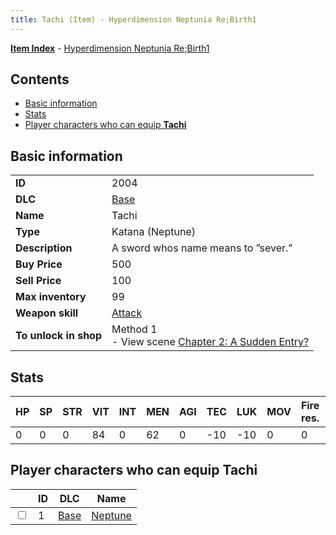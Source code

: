 ```yaml
---
title: Tachi (Item) - Hyperdimension Neptunia Re;Birth1
---
```


[**Item Index**](/neptunia/rb1/item/index.html) - [Hyperdimension Neptunia Re;Birth1](/neptunia/rb1)

## Contents

- [Basic information](#basic-information)
- [Stats](#stats)
- [Player characters who can equip **Tachi**](#player-characters-who-can-equip-tachi)

## Basic information

|   |   |
| -- | -- |
| **ID** | 2004 |
| **DLC** | [Base](/neptunia/rb1/dlc/1-base.html) |
| **Name** | Tachi |
| **Type** | Katana (Neptune) |
| **Description** | A sword whos name means to ”sever.” |
| **Buy Price** | 500 |
| **Sell Price** | 100 |
| **Max inventory** | 99 |
| **Weapon skill** | [Attack](/neptunia/rb1/skill/1-1-attack.html) |
| **To unlock in shop** | Method 1<br />- View scene [Chapter 2: A Sudden Entry?](/neptunia/rb1/scene/1-208-chapter-2-a-sudden-entry.html) |


## Stats

| HP | SP | STR | VIT | INT | MEN | AGI | TEC | LUK | MOV | Fire res. | Ice res. | Wind res. | Lightning res. |
| -- | -- | --- | --- | --- | --- | --- | --- | --- | --- | --------- | -------- | --------- | -------------- |
| 0 | 0 | 0 | 84 | 0 | 62 | 0 | -10 | -10 | 0 | 0 | 0 | 0 | 0 |


## Player characters who can equip **Tachi**

|    | ID | DLC | Name |
| -- | -- | --- | ---- |
| <input type="checkbox" id="rb1-player-1-1" class="trackbox" /> | 1 | [Base](/neptunia/rb1/dlc/1-base.html) | [Neptune](/neptunia/rb1/player/1-1-neptune.html) |
